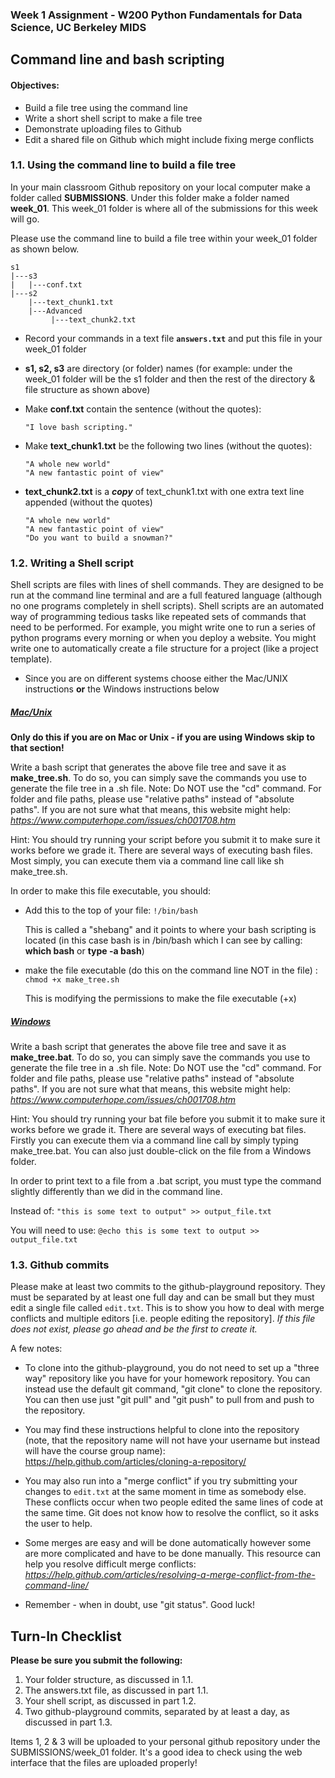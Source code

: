 ### Week 1 Assignment - W200 Python Fundamentals for Data Science, UC Berkeley MIDS



## Command line and bash scripting

#### Objectives:

- Build a file tree using the command line
- Write a short shell script to make a file tree
- Demonstrate uploading files to Github
- Edit a shared file on Github which might include fixing merge conflicts



### 1.1. Using the command line to build a file tree

In your main classroom Github repository on your local computer make a folder called **SUBMISSIONS**.  Under this folder make a folder named **week_01**.  This week_01 folder is where all of the submissions for this week will go.

Please use the command line to build a file tree within your week_01 folder as shown below. 

```
s1
|---s3
|   |---conf.txt
|---s2
    |---text_chunk1.txt
    |---Advanced
         |---text_chunk2.txt
```

* Record your commands in a text file **`answers.txt`** and put this file in your week_01 folder

* **s1, s2, s3** are directory (or folder) names (for example: under the week_01 folder will be the s1 folder and then the rest of the directory & file structure as shown above)

* Make **conf.txt** contain the sentence (without the quotes):

  ```
  "I love bash scripting." 
  ```

* Make **text_chunk1.txt** be the following two lines (without the quotes):

  ```
  "A whole new world"
  "A new fantastic point of view"
  ```


* **text_chunk2.txt** is a ***copy*** of text_chunk1.txt with one extra text line appended (without the quotes)

  ```
  "A whole new world"
  "A new fantastic point of view"
  "Do you want to build a snowman?"
  ```

### 1.2. Writing a Shell script 

Shell scripts are files with lines of shell commands. They are designed to be run at the command line terminal and are a full featured language (although no one programs completely in shell scripts). Shell scripts are an automated way of programming tedious tasks like repeated sets of commands that need to be performed. For example, you might write one to run a series of python programs every morning or when you deploy a website. You might write one to automatically create a file structure for a project (like a project template).

* Since you are on different systems choose either the Mac/UNIX instructions **or** the Windows instructions below 

##### <u>Mac/Unix</u>
**Only do this if you are on Mac or Unix - if you are using Windows skip to that section!**

Write a bash script that generates the above file tree and save it as **make_tree.sh**. To do so, you can simply save the commands you use to generate the file tree in a .sh file. Note: Do NOT use the "cd" command. For folder and file paths, please use "relative paths" instead of "absolute paths". If you are not sure what that means, this website might help:  *https://www.computerhope.com/issues/ch001708.htm*


Hint: You should try running your script before you submit it to make sure it works before we grade it. There are several ways of executing bash files. Most simply, you can execute them via a command line call like sh make_tree.sh. 

In order to make this file executable, you should: 

* Add this to the top of your file: ```!/bin/bash```

  This is called a "shebang" and it points to where your bash scripting is located (in this case bash is in /bin/bash which I can see by calling: **which bash** or **type -a bash**)

* make the file executable (do this on the command line NOT in the file) : ```chmod +x make_tree.sh```

  This is modifying the permissions to make the file executable (+x)

##### <u>Windows</u>
Write a bash script that generates the above file tree and save it as **make_tree.bat**. To do so, you can simply save the commands you use to generate the file tree in a .sh file. Note: Do NOT use the "cd" command. For folder and file paths, please use "relative paths" instead of "absolute paths". If you are not sure what that means, this website might help:  *https://www.computerhope.com/issues/ch001708.htm*

Hint: You should try running your bat file before you submit it to make sure it works before we grade it. There are several ways of executing bat files. Firstly you can execute them via a command line call by simply typing make_tree.bat. You can also just double-click on the file from a Windows folder.

In order to print text to a file from a .bat script, you must type the command slightly differently than we did in the command line.

Instead of: 
```"this is some text to output" >> output_file.txt```

You will need to use:
```@echo this is some text to output >> output_file.txt```



### 1.3. Github commits

Please make at least two commits to the github-playground repository. They must be separated by at least one full day and can be small but they must edit a single file called `edit.txt`. This is to show you how to deal with merge conflicts and multiple editors [i.e. people editing the repository]. *If this file does not exist, please go ahead and be the first to create it.*

A few notes:

- To clone into the github-playground, you do not need to set up a "three way" repository like you have for your homework repository. You can instead use the default git command, "git clone" to clone the repository. You can then use just "git pull" and "git push" to pull from and push to the repository.

- You may find these instructions helpful to clone into the repository (note, that the repository name will not have your username but instead will have the course group name): https://help.github.com/articles/cloning-a-repository/

- You may also run into a "merge conflict" if you try submitting your changes to `edit.txt` at the same moment in time as somebody else. These conflicts occur when two people edited the same lines of code at the same time. Git does not know how to resolve the conflict, so it asks the user to help.

- Some merges are easy and will be done automatically however some are more complicated and have to be done manually. This resource can help you resolve difficult merge conflicts:  *https://help.github.com/articles/resolving-a-merge-conflict-from-the-command-line/*

- Remember - when in doubt, use "git status". Good luck!


## Turn-In Checklist 

**Please be sure you submit the following:**

1. Your folder structure, as discussed in 1.1.
2. The answers.txt file, as discussed in part 1.1.
3. Your shell script, as discussed in part 1.2.
4. Two github-playground commits, separated by at least a day, as discussed in part 1.3.

Items 1, 2 & 3 will be uploaded to your personal github repository under the SUBMISSIONS/week_01 folder.  It's a good idea to check using the web interface that the files are uploaded properly!